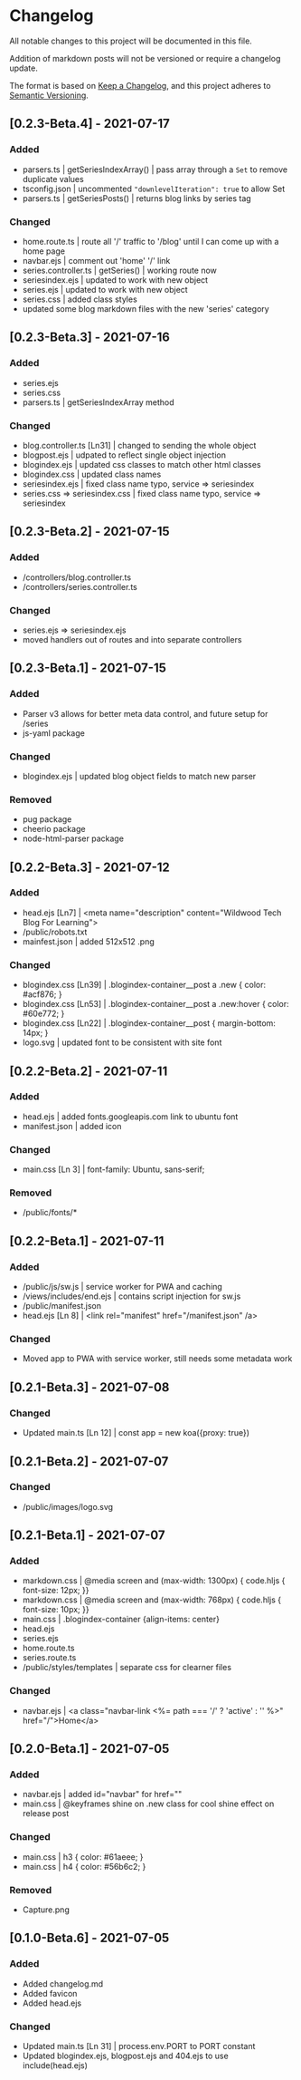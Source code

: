 # Changelog

All notable changes to this project will be documented in this file.

Addition of markdown posts will not be versioned or require a changelog update.

The format is based on [Keep a Changelog](https://keepachangelog.com/en/1.0.0/),
and this project adheres to [Semantic Versioning](https://semver.org/spec/v2.0.0.html).

## [0.2.3-Beta.4] - 2021-07-17

### Added

- parsers.ts | getSeriesIndexArray() | pass array through a `Set` to remove duplicate values
- tsconfig.json | uncommented `"downlevelIteration": true` to allow Set
- parsers.ts | getSeriesPosts() | returns blog links by series tag

### Changed

- home.route.ts | route all '/' traffic to '/blog' until I can come up with a home page
- navbar.ejs | comment out 'home' '/' link
- series.controller.ts | getSeries() | working route now
- seriesindex.ejs | updated to work with new object
- series.ejs | updated to work with new object
- series.css | added class styles
- updated some blog markdown files with the new 'series' category

## [0.2.3-Beta.3] - 2021-07-16

### Added

- series.ejs
- series.css
- parsers.ts | getSeriesIndexArray method

### Changed

- blog.controller.ts [Ln31] | changed to sending the whole object
- blogpost.ejs | udpated to reflect single object injection
- blogindex.ejs | updated css classes to match other html classes
- blogindex.css | updated class names
- seriesindex.ejs | fixed class name typo, service => seriesindex
- series.css => seriesindex.css | fixed class name typo, service => seriesindex

## [0.2.3-Beta.2] - 2021-07-15

### Added

- /controllers/blog.controller.ts
- /controllers/series.controller.ts

### Changed

- series.ejs => seriesindex.ejs
- moved handlers out of routes and into separate controllers

## [0.2.3-Beta.1] - 2021-07-15

### Added

- Parser v3 allows for better meta data control, and future setup for /series
- js-yaml package

### Changed

- blogindex.ejs | updated blog object fields to match new parser

### Removed

- pug package
- cheerio package
- node-html-parser package

## [0.2.2-Beta.3] - 2021-07-12

### Added

- head.ejs [Ln7] | &lt;meta name="description" content="Wildwood Tech Blog For Learning"&gt;
- /public/robots.txt
- mainfest.json | added 512x512 .png

### Changed

- blogindex.css [Ln39] | .blogindex-container\_\_post a .new { color: #acf876; }
- blogindex.css [Ln53] | .blogindex-container\_\_post a .new:hover { color: #60e772; }
- blogindex.css [Ln22] | .blogindex-container\_\_post { margin-bottom: 14px; }
- logo.svg | updated font to be consistent with site font

## [0.2.2-Beta.2] - 2021-07-11

### Added

- head.ejs | added fonts.googleapis.com link to ubuntu font
- manifest.json | added icon

### Changed

- main.css [Ln 3] | font-family: Ubuntu, sans-serif;

### Removed

- /public/fonts/\*

## [0.2.2-Beta.1] - 2021-07-11

### Added

- /public/js/sw.js | service worker for PWA and caching
- /views/includes/end.ejs | contains script injection for sw.js
- /public/manifest.json
- head.ejs [Ln 8] | &lt;link rel="manifest" href="/manifest.json" /a&gt;

### Changed

- Moved app to PWA with service worker, still needs some metadata work

## [0.2.1-Beta.3] - 2021-07-08

### Changed

- Updated main.ts [Ln 12] | const app = new koa({proxy: true})

## [0.2.1-Beta.2] - 2021-07-07

### Changed

- /public/images/logo.svg

## [0.2.1-Beta.1] - 2021-07-07

### Added

- markdown.css | @media screen and (max-width: 1300px) { code.hljs {
  font-size: 12px;
  }}
- markdown.css | @media screen and (max-width: 768px) { code.hljs {
  font-size: 10px;
  }}
- main.css | .blogindex-container {align-items: center}
- head.ejs
- series.ejs
- home.route.ts
- series.route.ts
- /public/styles/templates | separate css for clearner files

### Changed

- navbar.ejs | &lt;a class="navbar-link <%= path === '/' ? 'active' : '' %>" href="/">Home</a&gt;

## [0.2.0-Beta.1] - 2021-07-05

### Added

- navbar.ejs | added id="navbar" for href=""
- main.css | @keyframes shine on .new class for cool shine effect on release post

### Changed

- main.css | h3 { color: #61aeee; }
- main.css | h4 { color: #56b6c2; }

### Removed

- Capture.png

## [0.1.0-Beta.6] - 2021-07-05

### Added

- Added changelog.md
- Added favicon
- Added head.ejs

### Changed

- Updated main.ts [Ln 31] | process.env.PORT to PORT constant
- Updated blogindex.ejs, blogpost.ejs and 404.ejs to use include(head.ejs)
